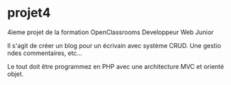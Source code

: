 # projet4
4ieme projet de la formation OpenClassrooms Developpeur Web Junior

Il s'agit de créer un blog pour un écrivain avec système CRUD.
Une gestio ndes commentaires, etc...

Le tout doit être programmez en PHP avec une architecture MVC et orienté objet.
